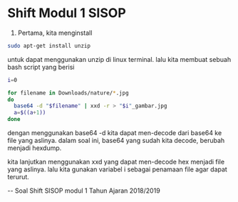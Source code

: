 # Shift Modul 1 SISOP

1. Pertama, kita menginstall 
``` bash
sudo apt-get install unzip 
```
untuk dapat menggunakan unzip di linux terminal.
lalu kita membuat sebuah bash script yang berisi

``` bash
i=0

for filename in Downloads/nature/*.jpg
do
  base64 -d "$filename" | xxd -r > "$i"_gambar.jpg
  a=$((a+1))
done
```
dengan menggunakan base64 -d kita dapat men-decode dari base64 ke file yang aslinya.
dalam soal ini, base64 yang sudah kita decode, berubah menjadi hexdump.

kita lanjutkan menggunakan xxd yang dapat men-decode hex menjadi file yang aslinya.
lalu kita gunakan variabel i sebagai penamaan file agar dapat terurut.


-- Soal Shift SISOP modul 1 Tahun Ajaran 2018/2019
